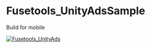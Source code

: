 # Fusetools_UnityAdsSample
Build for mobile

[![Fusetools_UnityAds](https://img.youtube.com/vi/YgxO6Ly138c/0.jpg)](https://www.youtube.com/watch?v=YgxO6Ly138c)
